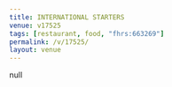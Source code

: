 ```yaml
---
title: INTERNATIONAL STARTERS
venue: v17525
tags: [restaurant, food, "fhrs:663269"]
permalink: /v/17525/
layout: venue
---
```

null